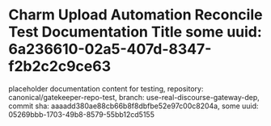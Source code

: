 # Charm Upload Automation Reconcile Test Documentation Title some uuid: 6a236610-02a5-407d-8347-f2b2c2c9ce63
 placeholder documentation content for testing,  repository: canonical/gatekeeper-repo-test,  branch: use-real-discourse-gateway-dep,  commit sha: aaaadd380ae88cb66b8f8dbfbe52e97c00c8204a,  some uuid: 05269bbb-1703-49b8-8579-55bb12cd5155

